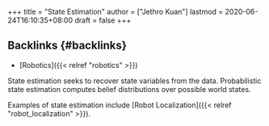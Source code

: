 +++
title = "State Estimation"
author = ["Jethro Kuan"]
lastmod = 2020-06-24T16:10:35+08:00
draft = false
+++

## Backlinks {#backlinks}

- [Robotics]({{< relref "robotics" >}})

State estimation seeks to recover state variables from the data.
Probabilistic state estimation computes belief distributions over
possible world states.

Examples of state estimation include [Robot Localization]({{< relref "robot_localization" >}}).
